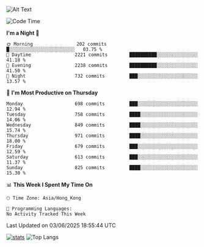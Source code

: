 ![Alt Text](https://media.tenor.com/3Gehha8RO-sAAAAC/goose-dance.gif)

<!--START_SECTION:waka-->
![Code Time](http://img.shields.io/badge/Code%20Time-460%20hrs%2051%20mins-blue)

**I'm a Night 🦉** 

```text
🌞 Morning                202 commits         █░░░░░░░░░░░░░░░░░░░░░░░░   03.75 % 
🌆 Daytime                2221 commits        ██████████░░░░░░░░░░░░░░░   41.18 % 
🌃 Evening                2238 commits        ██████████░░░░░░░░░░░░░░░   41.50 % 
🌙 Night                  732 commits         ███░░░░░░░░░░░░░░░░░░░░░░   13.57 % 
```
📅 **I'm Most Productive on Thursday** 

```text
Monday                   698 commits         ███░░░░░░░░░░░░░░░░░░░░░░   12.94 % 
Tuesday                  758 commits         ████░░░░░░░░░░░░░░░░░░░░░   14.06 % 
Wednesday                849 commits         ████░░░░░░░░░░░░░░░░░░░░░   15.74 % 
Thursday                 971 commits         ████░░░░░░░░░░░░░░░░░░░░░   18.00 % 
Friday                   679 commits         ███░░░░░░░░░░░░░░░░░░░░░░   12.59 % 
Saturday                 613 commits         ███░░░░░░░░░░░░░░░░░░░░░░   11.37 % 
Sunday                   825 commits         ████░░░░░░░░░░░░░░░░░░░░░   15.30 % 
```


📊 **This Week I Spent My Time On** 

```text
🕑︎ Time Zone: Asia/Hong_Kong

💬 Programming Languages: 
No Activity Tracked This Week
```


 Last Updated on 03/06/2025 18:55:44 UTC
<!--END_SECTION:waka-->
[![stats](https://github-readme-stats-rose-phi.vercel.app/api?username=jxncted&count_private=true)](https://github.com/jxncted/github-readme-stats)
![Top Langs](https://github-readme-stats-rose-phi.vercel.app/api/top-langs/?username=jxncted\&layout=compact&hide=c,assembly,jupyter%20notebook)
